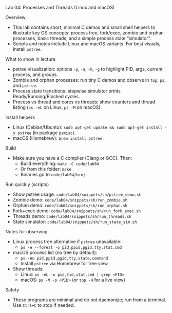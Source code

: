 Lab 04: Processes and Threads (Linux and macOS)

Overview
- This lab contains short, minimal C demos and small shell helpers to illustrate key OS concepts: process tree, fork/exec, zombie and orphan processes, basic threads, and a simple process state “simulator”.
- Scripts and notes include Linux and macOS variants. For best visuals, install `pstree`.

What to show in lecture
- pstree visualization: options `-p`, `-a`, `-h`, `-g` to highlight PID, args, current process, and groups.
- Zombie and orphan processes: run tiny C demos and observe in `top`, `ps`, and `pstree`.
- Process state transitions: stepwise simulator prints Ready/Running/Blocked cycles.
- Process vs thread and cores vs threads: show counters and thread listing (`ps -eL` on Linux, `ps -M` on macOS).

Install helpers
- Linux (Debian/Ubuntu): `sudo apt-get update && sudo apt-get install -y pstree` (in package `psmisc`).
- macOS (Homebrew): `brew install pstree`.

Build
- Make sure you have a C compiler (Clang or GCC). Then:
  - Build everything: `make -C code/lab04`
  - Or from this folder: `make`
  - Binaries go to `code/lab04/bin/`.

Run quickly (scripts)
- Show pstree usage: `code/lab04/snippets/sh/pstree_demo.sh`
- Zombie demo: `code/lab04/snippets/sh/run_zombie.sh`
- Orphan demo: `code/lab04/snippets/sh/run_orphan.sh`
- Fork+exec demo: `code/lab04/snippets/sh/run_fork_exec.sh`
- Threads demo: `code/lab04/snippets/sh/run_threads.sh`
- State simulator: `code/lab04/snippets/sh/run_state_sim.sh`

Notes for observing
- Linux process tree alternative if `pstree` unavailable:
  - `ps -e --forest -o pid,ppid,pgid,tty,stat,cmd`
- macOS process list (no tree by default):
  - `ps -Ao pid,ppid,pgid,tty,state,command`
  - Install `pstree` via Homebrew for tree view.
- Show threads:
  - Linux: `ps -eL -o pid,tid,stat,cmd | grep <PID>`
  - macOS: `ps -M -p <PID>` (or `top -H` for a live view)

Safety
- These programs are minimal and do not daemonize; run from a terminal. Use `Ctrl+C` to stop if needed.


